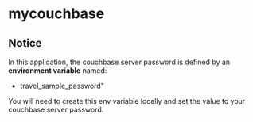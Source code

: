 # mycouchbase

## Notice
In this application, the couchbase server password is defined by an **environment variable** named:

- travel_sample_password"

You will need to create this env variable locally and set the value to your couchbase server password.

